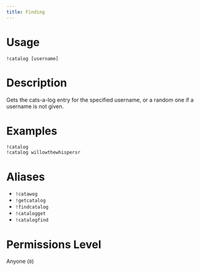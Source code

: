 ```yaml
---
title: Finding
---
```


# Usage

```
!catalog [username]
```

# Description

Gets the cats-a-log entry for the specified username, or a random one if a username is not given.

# Examples

```
!catalog
!catalog willowthewhispersr
```

# Aliases

 - `!catawog`
 - `!getcatalog`
 - `!findcatalog`
 - `!catalogget`
 - `!catalogfind`

# Permissions Level

Anyone (`0`)

